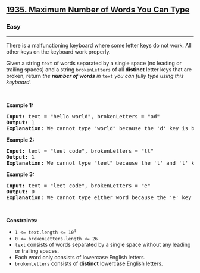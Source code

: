 <h2><a href="https://leetcode.com/problems/maximum-number-of-words-you-can-type/">1935. Maximum Number of Words You Can Type</a></h2><h3>Easy</h3><hr><div style="user-select: auto;"><p style="user-select: auto;">There is a malfunctioning keyboard where some letter keys do not work. All other keys on the keyboard work properly.</p>

<p style="user-select: auto;">Given a string <code style="user-select: auto;">text</code> of words separated by a single space (no leading or trailing spaces) and a string <code style="user-select: auto;">brokenLetters</code> of all <strong style="user-select: auto;">distinct</strong> letter keys that are broken, return <em style="user-select: auto;">the <strong style="user-select: auto;">number of words</strong> in</em> <code style="user-select: auto;">text</code> <em style="user-select: auto;">you can fully type using this keyboard</em>.</p>

<p style="user-select: auto;">&nbsp;</p>
<p style="user-select: auto;"><strong style="user-select: auto;">Example 1:</strong></p>

<pre style="user-select: auto;"><strong style="user-select: auto;">Input:</strong> text = "hello world", brokenLetters = "ad"
<strong style="user-select: auto;">Output:</strong> 1
<strong style="user-select: auto;">Explanation:</strong> We cannot type "world" because the 'd' key is broken.
</pre>

<p style="user-select: auto;"><strong style="user-select: auto;">Example 2:</strong></p>

<pre style="user-select: auto;"><strong style="user-select: auto;">Input:</strong> text = "leet code", brokenLetters = "lt"
<strong style="user-select: auto;">Output:</strong> 1
<strong style="user-select: auto;">Explanation:</strong> We cannot type "leet" because the 'l' and 't' keys are broken.
</pre>

<p style="user-select: auto;"><strong style="user-select: auto;">Example 3:</strong></p>

<pre style="user-select: auto;"><strong style="user-select: auto;">Input:</strong> text = "leet code", brokenLetters = "e"
<strong style="user-select: auto;">Output:</strong> 0
<strong style="user-select: auto;">Explanation:</strong> We cannot type either word because the 'e' key is broken.
</pre>

<p style="user-select: auto;">&nbsp;</p>
<p style="user-select: auto;"><strong style="user-select: auto;">Constraints:</strong></p>

<ul style="user-select: auto;">
	<li style="user-select: auto;"><code style="user-select: auto;">1 &lt;= text.length &lt;= 10<sup style="user-select: auto;">4</sup></code></li>
	<li style="user-select: auto;"><code style="user-select: auto;">0 &lt;= brokenLetters.length &lt;= 26</code></li>
	<li style="user-select: auto;"><code style="user-select: auto;">text</code> consists of words separated by a single space without any leading or trailing spaces.</li>
	<li style="user-select: auto;">Each word only consists of lowercase English letters.</li>
	<li style="user-select: auto;"><code style="user-select: auto;">brokenLetters</code> consists of <strong style="user-select: auto;">distinct</strong> lowercase English letters.</li>
</ul>
</div>